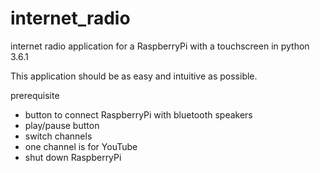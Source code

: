 # internet_radio
internet radio application for a RaspberryPi with a touchscreen in python 3.6.1

This application should be as easy and intuitive as possible. 

prerequisite
- button to connect RaspberryPi with bluetooth speakers
- play/pause button
- switch channels 
- one channel is for YouTube
- shut down RaspberryPi
